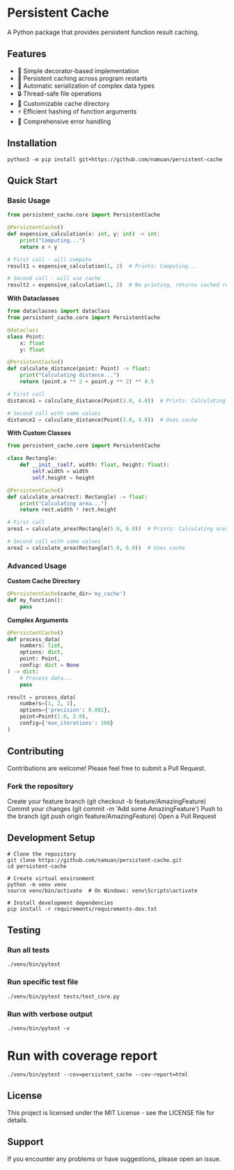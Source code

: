 # Persistent Cache

A Python package that provides persistent function result caching.

## Features

- 🚀 Simple decorator-based implementation
- 💾 Persistent caching across program restarts
- 🔄 Automatic serialization of complex data types
- 🔒 Thread-safe file operations
- 📁 Customizable cache directory
- ⚡ Efficient hashing of function arguments
- 🐛 Comprehensive error handling

## Installation

```shell
python3 -m pip install git+https://github.com/namuan/persistent-cache
```

## Quick Start

### Basic Usage

```python
from persistent_cache.core import PersistentCache

@PersistentCache()
def expensive_calculation(x: int, y: int) -> int:
    print("Computing...")
    return x + y

# First call - will compute
result1 = expensive_calculation(1, 2)  # Prints: Computing...

# Second call - will use cache
result2 = expensive_calculation(1, 2)  # No printing, returns cached result
```

**With Dataclasses**

```python
from dataclasses import dataclass
from persistent_cache.core import PersistentCache

@dataclass
class Point:
    x: float
    y: float

@PersistentCache()
def calculate_distance(point: Point) -> float:
    print("Calculating distance...")
    return (point.x ** 2 + point.y ** 2) ** 0.5

# First call
distance1 = calculate_distance(Point(3.0, 4.0))  # Prints: Calculating distance...

# Second call with same values
distance2 = calculate_distance(Point(3.0, 4.0))  # Uses cache
```

**With Custom Classes**

```python
from persistent_cache.core import PersistentCache

class Rectangle:
    def __init__(self, width: float, height: float):
        self.width = width
        self.height = height

@PersistentCache()
def calculate_area(rect: Rectangle) -> float:
    print("Calculating area...")
    return rect.width * rect.height

# First call
area1 = calculate_area(Rectangle(5.0, 6.0))  # Prints: Calculating area...

# Second call with same values
area2 = calculate_area(Rectangle(5.0, 6.0))  # Uses cache
```

### Advanced Usage

**Custom Cache Directory**

```python
@PersistentCache(cache_dir='my_cache')
def my_function():
    pass
```

**Complex Arguments**

```python
@PersistentCache()
def process_data(
    numbers: list,
    options: dict,
    point: Point,
    config: dict = None
) -> dict:
    # Process data...
    pass

result = process_data(
    numbers=[1, 2, 3],
    options={'precision': 0.001},
    point=Point(1.0, 2.0),
    config={'max_iterations': 100}
)
```

## Contributing
Contributions are welcome! Please feel free to submit a Pull Request.

### Fork the repository
Create your feature branch (git checkout -b feature/AmazingFeature)
Commit your changes (git commit -m 'Add some AmazingFeature')
Push to the branch (git push origin feature/AmazingFeature)
Open a Pull Request

## Development Setup

```shell
# Clone the repository
git clone https://github.com/namuan/persistent-cache.git
cd persistent-cache

# Create virtual environment
python -m venv venv
source venv/bin/activate  # On Windows: venv\Scripts\activate

# Install development dependencies
pip install -r requirements/requirements-dev.txt
```

## Testing

### Run all tests
```shell
./venv/bin/pytest
```

### Run specific test file
```shell
./venv/bin/pytest tests/test_core.py
```

### Run with verbose output
```shell
./venv/bin/pytest -v
```

# Run with coverage report
```shell
./venv/bin/pytest --cov=persistent_cache --cov-report=html
```

## License
This project is licensed under the MIT License - see the LICENSE file for details.

## Support
If you encounter any problems or have suggestions, please open an issue.
